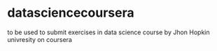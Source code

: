 datasciencecoursera
===================

to be used to submit exercises in data science course by Jhon Hopkin univresity on coursera
